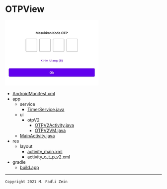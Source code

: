 # OTPView

<img src="https://github.com/gzeinnumer/OTPView/blob/master/preview/preview1.jpg" width="300"/>

- [AndroidManifest.xml](https://github.com/gzeinnumer/OTPView/blob/master/app/src/main/AndroidManifest.xml)
- app
  - service
    - [TimerService.java](https://github.com/gzeinnumer/OTPView/blob/master/app/src/main/java/com/gzeinnumer/otpview/service/TimerService.java)
  - ui
    - otpV2
      - [OTPV2Activity.java](https://github.com/gzeinnumer/OTPView/blob/master/app/src/main/java/com/gzeinnumer/otpview/ui/otpV2/OTPV2Activity.java)
      - [OTPV2VM.java](https://github.com/gzeinnumer/OTPView/blob/master/app/src/main/java/com/gzeinnumer/otpview/ui/otpV2/OTPV2VM.java)
  - [MainActivity.java](https://github.com/gzeinnumer/OTPView/blob/master/app/src/main/java/com/gzeinnumer/otpview/MainActivity.java)
- res
  - layout
    - [activity_main.xml](https://github.com/gzeinnumer/OTPView/blob/master/app/src/main/res/layout/activity_main.xml)
    - [activity_o_t_p_v2.xml](https://github.com/gzeinnumer/OTPView/blob/master/app/src/main/res/layout/activity_o_t_p_v2.xml)
- gradle
  - [build.app](https://github.com/gzeinnumer/OTPView/blob/master/app/build.gradle)

---

```
Copyright 2021 M. Fadli Zein
```
